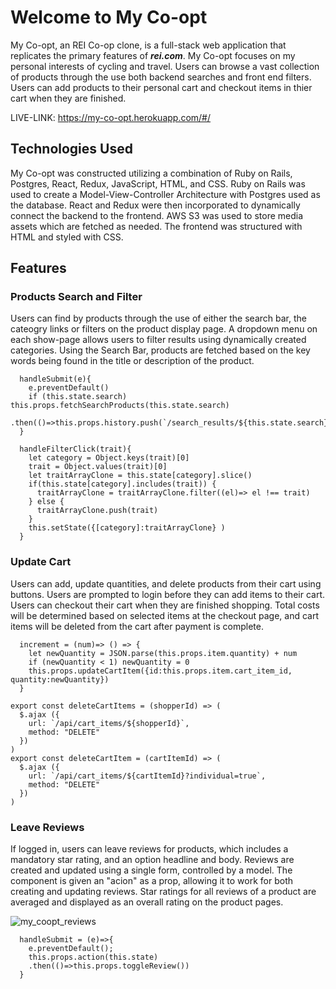 <!-- # README

This README would normally document whatever steps are necessary to get the
application up and running.

Things you may want to cover:

* Ruby version

* System dependencies

* Configuration

* Database creation

* Database initialization

* How to run the test suite

* Services (job queues, cache servers, search engines, etc.)

* Deployment instructions

* ... -->
 
 

<!-- ![alt text](https://github.com/) finish wiht info to png  -->

# Welcome to My Co-opt
My Co-opt, an REI Co-op clone, is a full-stack web application that replicates the primary features of **_rei.com_**. My Co-opt focuses on my personal interests of cycling and travel. Users can browse a vast collection of products through the use both backend searches and front end filters. Users can add products to their personal cart and checkout items in thier cart when they are finished.  

LIVE-LINK: https://my-co-opt.herokuapp.com/#/


## Technologies Used
My Co-opt was constructed utilizing a combination of Ruby on Rails, Postgres, React, Redux, JavaScript, HTML, and CSS. Ruby on Rails was used to create a Model-View-Controller Architecture with Postgres used as the database. React and Redux were then incorporated to dynamically connect the backend to the frontend. AWS S3 was used to store media assets which are fetched as needed. The frontend was structured with HTML and styled with CSS.


## Features
### Products Search and Filter
Users can find by products through the use of either the search bar, the cateogry links or filters on the product display page. A dropdown menu on each show-page allows users to filter results using dynamically created categories. Using the Search Bar, products are fetched based on the key words being found in the title or description of the product. 
<!-- ![rainforest_search](https://user-images.githubusercontent.com/59151493/166298514-37f8a4fb-4f52-4fe7-8722-4bba67765f78.gif) -->

```
  handleSubmit(e){
    e.preventDefault()
    if (this.state.search) this.props.fetchSearchProducts(this.state.search)
    .then(()=>this.props.history.push(`/search_results/${this.state.search}`))
  }
```
```
  handleFilterClick(trait){
    let category = Object.keys(trait)[0]
    trait = Object.values(trait)[0]
    let traitArrayClone = this.state[category].slice()
    if(this.state[category].includes(trait)) {
      traitArrayClone = traitArrayClone.filter((el)=> el !== trait)
    } else {
      traitArrayClone.push(trait)
    }
    this.setState({[category]:traitArrayClone} )
  }

```

### Update Cart

<!-- ![my_coopt_cart](https://user-images.githubusercontent.com/) -->

Users can add, update quantities, and delete products from their cart using buttons. Users are prompted to login before they can add items to their cart. Users can checkout their cart when they are finished shopping. Total costs will be determined based on selected items at the checkout page, and cart items will be deleted from the cart after payment is complete.

```
  increment = (num)=> () => {
    let newQuantity = JSON.parse(this.props.item.quantity) + num
    if (newQuantity < 1) newQuantity = 0
    this.props.updateCartItem({id:this.props.item.cart_item_id, quantity:newQuantity})
  } 
```

```
export const deleteCartItems = (shopperId) => (
  $.ajax ({
    url: `/api/cart_items/${shopperId}`,
    method: "DELETE"
  })
)
export const deleteCartItem = (cartItemId) => (
  $.ajax ({
    url: `/api/cart_items/${cartItemId}?individual=true`,
    method: "DELETE"
  })
)
```

### Leave Reviews
If logged in, users can leave reviews for products, which includes a mandatory star rating, and an option headline and body. Reviews are created and updated using a single form, controlled by a model. The component is given an "acion" as a prop, allowing it to work for both creating and updating reviews. Star ratings for all reviews of a product are averaged and displayed as an overall rating on the product pages.

![my_coopt_reviews](https://user-images.githubusercontent.com/)

```
  handleSubmit = (e)=>{
    e.preventDefault();
    this.props.action(this.state)
    .then(()=>this.props.toggleReview())
  }
```
